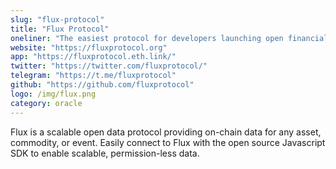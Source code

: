 ```yaml
---
slug: "flux-protocol"
title: "Flux Protocol"
oneliner: "The easiest protocol for developers launching open financial markets."
website: "https://fluxprotocol.org"
app: "https://fluxprotocol.eth.link/"
twitter: "https://twitter.com/fluxprotocol/"
telegram: "https://t.me/fluxprotocol"
github: "https://github.com/fluxprotocol"
logo: /img/flux.png
category: oracle
---
```


Flux is a scalable open data protocol providing on-chain data for any asset, commodity, or event. Easily connect to Flux with the open source Javascript SDK to enable scalable, permission-less data.

